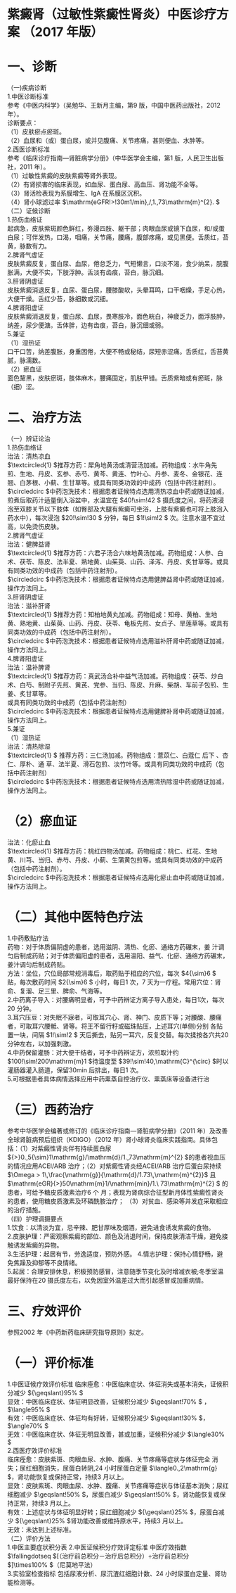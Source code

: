 #  紫癜肾（过敏性紫癜性肾炎）中医诊疗方案 （2017 年版）  
# 一、诊断  
（一)疾病诊断  
1.中医诊断标准  
参考《中医内科学》（吴勉华、王新月主编，第9 版，中国中医药出版社，2012 年）。  
诊断要点：  
（1）皮肤瘀点瘀斑。  
（2）血尿和（或）蛋白尿，或并见腹痛、关节疼痛，甚则便血、水肿等。  
2.西医诊断标准  
参考《临床诊疗指南—肾脏病学分册》（中华医学会主编，第1 版，人民卫生出版社，2011 年）。  
（1）过敏性紫癜的皮肤紫癜等肾外表现。  
（2）有肾损害的临床表现，如血尿、蛋白尿、高血压、肾功能不全等。  
（3）肾活检表现为系膜增生、IgA 在系膜区沉积。  
（4）肾小球滤过率 $\mathrm{eGFR\!>\!30m1/min}\,/\,1.\,73\mathrm{m}^{2}. $  
（二）证候诊断  
1.热伤血络证  
起病急，皮肤紫斑颜色鲜红，弥漫四肢、躯干部；肉眼血尿或镜下血尿，和/或蛋白尿；可伴发热，口渴，咽痛，关节痛，腰痛，腹部疼痛，或见黑便。舌质红，苔黄，脉数有力。  
2.脾肾气虚证  
皮肤紫癜反复，蛋白尿、血尿，倦怠乏力，气短懒言，口淡不渴，食少纳呆，脘腹胀满，大便不实，下肢浮肿。舌淡有齿痕，苔白，脉沉细。  
3.肝肾阴虚证  
皮肤紫癜消退反复，血尿、蛋白尿，腰膝酸软，头晕耳鸣，口干咽燥，手足心热，大便干燥。舌红少苔，脉细数或沉细。  
4.脾肾阳虚证  
皮肤紫癜消退反复，蛋白尿、血尿，畏寒肢冷，面色晄白，神疲乏力，面浮肢肿，纳差，尿少便溏。舌体胖，边有齿痕，苔白，脉沉细或弱。  
5.兼证  
（1）湿热证  
口干口苦，纳差腹胀，身重困倦，大便不畅或秘结，尿短赤涩痛。舌质红，舌苔黄腻，脉濡数。  
（2）瘀血证  
面色黧黑，皮肤瘀斑，肢体麻木，腰痛固定，肌肤甲错。舌质紫暗或有瘀斑，脉（细）涩。  
# 二、治疗方法  
（一）辨证论治  
1.热伤血络证  
治法：清热凉血  
$\textcircled{1} $推荐方药：犀角地黄汤或清营汤加减。药物组成：水牛角先煎、生地、丹皮、玄参、赤芍、黄芩、黄连、竹叶心、丹参、麦冬、金银花、连翘、白茅根、小蓟、生甘草等。或具有同类功效的中成药（包括中药注射剂）。  
$\circledcirc $中药泡洗技术：根据患者证候特点选用清热凉血中药或随证加减，煎煮后取药汁适量倒入浴盆中，水温宜在 $40\!\sim\!42 $ 摄氏度之间，将药液浸泡至双膝关节以下肢体（如臀部及大腿有紫癜可坐浴，上肢有紫癜也可将上肢泡入药水中），每次浸泡 $20\!\sim\!30 $ 分钟，每日 $1\!\sim\!2 $ 次。注意水温不宜过高，以免烫伤皮肤。  
2.脾肾气虚证  
治法：健脾益肾  
$\textcircled{1} $推荐方药：六君子汤合六味地黄汤加减。药物组成：人参、白术、茯苓、陈皮、法半夏、熟地黄、山茱萸、山药、泽泻、丹皮、炙甘草等。或具有同类功效的中成药（包括中药注射剂）。  
$\circledcirc $中药泡洗技术：根据患者证候特点选用健脾益肾中药或随证加减，操作方法同上。  
3.肝肾阴虚证  
治法：滋补肝肾  
$\textcircled{1} $推荐方药：知柏地黄丸加减。药物组成：知母、黄柏、生地黄、熟地黄、山茱萸、山药、丹皮、茯苓、龟板先煎、女贞子、旱莲草等。或具有同类功效的中成药（包括中药注射剂）。  
$\circledcirc $中药泡洗技术：根据患者证候特点选用滋补肝肾中药或随证加减，操作方法同上。  
4.脾肾阳虚证  
治法：温补脾肾  
$\textcircled{1} $推荐方药：真武汤合补中益气汤加减。药物组成：茯苓、炒白术、白芍、制附子先煎、黄芪、党参、当归、陈皮、升麻、柴胡、车前子包煎、生姜、炙甘草等。  
或具有同类功效的中成药（包括中药注射剂）  
$\circledcirc $中药泡洗技术：根据患者证候特点选用健脾补肾中药或随证加减，操作方法同上。  
5.兼证  
（1）湿热证  
治法：清热除湿  
$\textcircled{1} $ 推荐方药：三仁汤加减。药物组成：薏苡仁、白蔻仁 后下 、杏仁、厚朴、通 草、法半夏、滑石包煎、淡竹叶等。或具有同类功效的中成药（包括中药注射剂）  
$\circledcirc $中药泡洗技术：根据患者证候特点选用清热除湿中药或随证加减，操作方法同上。  
# （2）瘀血证  
治法：化瘀止血  
$\textcircled{1} $推荐方药：桃红四物汤加减。药物组成：桃仁、红花、生地黄、川芎、当归、赤芍、丹皮、小蓟、生蒲黄包煎等。或具有同类功效的中成药（包括中药注射剂）。  
$\circledcirc $中药泡洗技术：根据患者证候特点选用化瘀止血中药或随证加减，操作方法同上。  
# （二）其他中医特色疗法  
1.中药敷贴疗法  
药物：对于体质偏阴虚的患者，选用滋阴、清热、化瘀、通络方药碾末，姜 汁调匀后制成药贴；对于体质偏阳虚的患者，选用温阳、益气、化瘀、通络方药碾末，姜汁调匀后制成药贴。  
方法：坐位，穴位局部常规消毒后，取药贴于相应的穴位，每次 $4{\sim}6 $ 贴，每次敷药时间 $2{\sim}6 $ 小时，每日1 次，7 天为一疗程。常用穴位：肾俞、复溜、足三里、脾俞、气海等。  
2.中药离子导入：对腰痛明显者，可予中药辨证方离子导入患处，每日1次，每次20 分钟。  
3.耳穴压豆：对失眠不寐者，可取耳穴心、肾、神门、皮质下等；对腰酸、腰痛者，可取耳穴腰骶、肾等。将王不留行籽或磁珠贴压，上述耳穴(单侧)分别 各贴置一块，间隔 $1\!\sim\!2 $ 天后撕去，贴另一耳穴，反复交替。每次揉按各穴共20分钟左右，以加强刺激。  
4.中药保留灌肠：对大便干结者，可予中药辨证方，浓煎取汁约 $100\!\sim\!200\mathrm{m}1 $待温度至 $39\!\sim\!40\,\mathrm{C}^{\circ} $时以灌肠器灌入肠道，保留30min 后排出，每日1 次。  
5.可根据患者具体病情选择应用中药熏蒸自控治疗仪、熏蒸床等设备进行治  
# （三）西药治疗  
参考中华医学会编著或修订的《临床诊疗指南—肾脏病学分册》（2011 年）及改善全球肾脏病预后组织（KDIGO）（2012 年）肾小球肾炎临床实践指南。具体包括：（1）对紫癜性肾炎伴有持续蛋白尿 ${>}0.\,5{\sim}1\mathrm{g}/\mathrm{d}/1.\,73\mathrm{m}^{2} $的患者视血压的情况应用ACEI/ARB 治疗；（2）对紫癜性肾炎经ACEI/ARB 治疗后蛋白尿持续 $\Omega > 1\,\frac{\mathrm{g}}{\mathrm{d}/1.73\,\mathrm{m}^{2}}$ 且 $\mathrm{eGR}{>}50\mathrm{m}1/\mathrm{min}/1.\ 73\mathrm{m}^{2} $ 的患者，可给予糖皮质激素治疗6 个 月；表现为肾病综合征型新月体性紫癜性肾炎的患者，使用糖皮质激素及环磷酰胺治疗； （3）对贫血、感染等并发症采取相应的治疗措施。  
（四）护理调摄要点  
1.饮食：以清淡为宜，忌辛辣、肥甘厚味及烟酒，避免进食诱发紫癜的食物。  
2.皮肤护理：严密观察紫癜的部位、颜色及消退时间，保持皮肤清洁干燥，避免接触诱发紫癜的异物。  
3.生活护理：起居有节，劳逸适度，预防外感。 4.情志护理：保持心情舒畅，避免焦躁及抑郁等不良情绪。  
5.起居：合理安排休息，积极预防感冒，注意随季节变化及时增减衣被;冬季室温最好保持在20 摄氏度左右，以免因室外温差过大而引起感冒或加重病情。  
# 三、疗效评价  
参照2002 年《中药新药临床研究指导原则》拟定。  
# （一）评价标准  
1.中医证候疗效评价标准 临床痊愈：中医临床症状、体征消失或基本消失，证候积分减少 ${\geqslant}95\% $  
显效：中医临床症状、体征明显改善，证候积分减少 $\geqslant\!70\% $ ， $\langle95\% $  
有效：中医临床症状、体征均有好转，证候积分减少 $\geqslant\!30\% $， $\angle70\% $  
无效：中医临床症状、体征无明显改善，甚或加重，证候积分减少 $\langle30\% $  
2.西医疗效评价标准  
临床痊愈：皮肤紫斑、肉眼血尿、水肿、腹痛、关节疼痛等症状与体征完全 消失；尿红细胞消失，尿蛋白转阴,24 小时尿蛋白定量 $\langle0.\,2\mathrm{g} $，肾功能恢复或保持正常，持续3 月以上。  
显效：皮肤紫斑、肉眼血尿、水肿、腹痛、关节疼痛等症状与体征基本消失；尿红细胞减少 $\geqslant\!50\% $，尿蛋白减少 $\geqslant\!50\% $，肾功能恢复或保持正常，持续3 月以上。  
有效：上述症状与体征明显好转；尿红细胞减少 ${\geqslant}25\% $，尿蛋白减少 ${\geqslant}25\% $肾功能改善或维持原水平，持续3 月以上。  
无效：未达到上述标准。  
（二）评价方法  
1.中医主要症状积分表 
2.中医证候积分疗效评定标准 中医疗效指数 $\fallingdotseq $[（治疗前总积分－治疗后总积分）÷治疗前总积分 $]\times100\% $（尼莫地平法）  
3.实验室检查指标 包括尿液分析、尿沉渣红细胞计数、24 小时尿蛋白定量、肾功能检测等。  